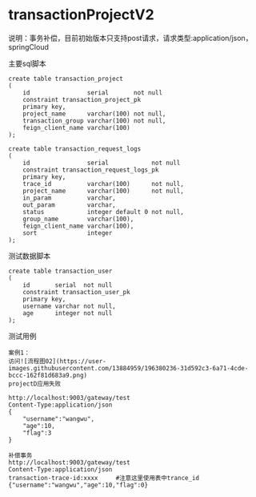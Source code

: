 # transactionProjectV2
说明：事务补偿，目前初始版本只支持post请求，请求类型:application/json，springCloud

主要sql脚本
    
    create table transaction_project
    (
        id                serial       not null
        constraint transaction_project_pk
        primary key,
        project_name      varchar(100) not null,
        transaction_group varchar(100) not null,
        feign_client_name varchar(100)
    );

    create table transaction_request_logs
    (
        id                serial            not null
        constraint transaction_request_logs_pk
        primary key,
        trace_id          varchar(100)      not null,
        project_name      varchar(100)      not null,
        in_param          varchar,
        out_param         varchar,
        status            integer default 0 not null,
        group_name        varchar(100),
        feign_client_name varchar(100),
        sort              integer
    );

测试数据脚本

    create table transaction_user
    (
        id       serial  not null
        constraint transaction_user_pk
        primary key,
        username varchar not null,
        age      integer not null
    );

测试用例 

    案例1：
    访问![流程图02](https://user-images.githubusercontent.com/13884959/196380236-31d592c3-6a71-4cde-bccc-162f81d683a9.png)
    projectD应用失败
    
    http://localhost:9003/gateway/test
    Content-Type:application/json
    {
        "username":"wangwu",
        "age":10,
        "flag":3
    }

    补偿事务
    http://localhost:9003/gateway/test
    Content-Type:application/json
    transaction-trace-id:xxxx     #注意这里使用表中trance_id
    {"username":"wangwu","age":10,"flag":0}
